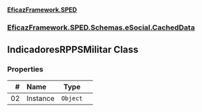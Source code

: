#### [EficazFramework.SPED](EficazFrameworkSPED.md 'EficazFramework SPED')
### [EficazFramework.SPED.Schemas.eSocial.CachedData](EficazFramework.SPED.Schemas.eSocial.CachedData.md 'EficazFramework.SPED.Schemas.eSocial.CachedData')

## IndicadoresRPPSMilitar Class
### Properties

| # | Name | Type | |
| ---: | :--- | :---: | :--- |
| 02 | Instance | `Object` |  |
